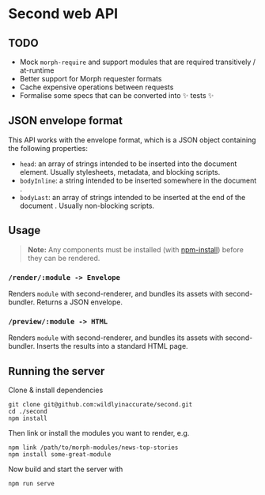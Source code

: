 # Second web API

## TODO

- Mock `morph-require` and support modules that are required transitively / at-runtime
- Better support for Morph requester formats
- Cache expensive operations between requests
- Formalise some specs that can be converted into ✨ tests ✨

## JSON envelope format

This API works with the envelope format, which is a JSON object containing the following properties:

- `head`: an array of strings intended to be inserted into the document <head> element. Usually stylesheets, metadata, and blocking scripts.
- `bodyInline`: a string intended to be inserted somewhere in the document <body>.
- `bodyLast`: an array of strings intended to be inserted at the end of the document <body>. Usually non-blocking scripts.

## Usage

> **Note:** Any components must be installed (with [npm-install](https://docs.npmjs.com/cli/install)) before they can be rendered.

### `/render/:module -> Envelope`

Renders `module` with second-renderer, and bundles its assets with second-bundler. Returns a JSON envelope.

### `/preview/:module -> HTML`

Renders `module` with second-renderer, and bundles its assets with second-bundler. Inserts the results into a standard HTML page.

## Running the server

Clone & install dependencies

```
git clone git@github.com:wildlyinaccurate/second.git
cd ./second
npm install
```

Then link or install the modules you want to render, e.g.

```
npm link /path/to/morph-modules/news-top-stories
npm install some-great-module
```

Now build and start the server with

```
npm run serve
```
